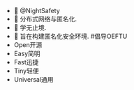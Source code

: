 - 👋 @NightSafety
- 👀 分布式网络与匿名化.
- 🌱 学无止境.
- 💞️ 旨在构建匿名化安全环境.
#倡导OEFTU
- Open开源
- Easy简明
- Fast迅捷
- Tiny轻便
- Universal通用
